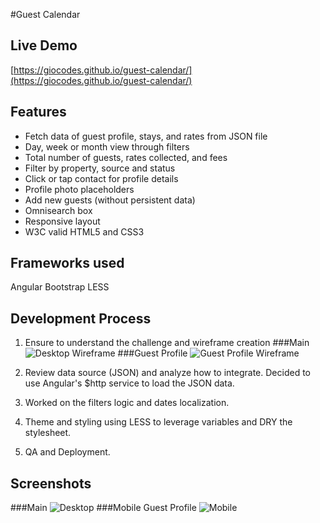 #Guest Calendar

## Live Demo
[https://giocodes.github.io/guest-calendar/](https://giocodes.github.io/guest-calendar/)

## Features
* Fetch data of guest profile, stays, and rates from JSON file
* Day, week or month view through filters
* Total number of guests, rates collected, and fees
* Filter by property, source and status
* Click or tap contact for profile details
* Profile photo placeholders
* Add new guests (without persistent data)
* Omnisearch box
* Responsive layout
* W3C valid HTML5 and CSS3

## Frameworks used
Angular
Bootstrap
LESS

## Development Process
1. Ensure to understand the challenge and wireframe creation
###Main
![Desktop Wireframe](https://giocodes.github.io/guest-calendar/wireframes/home.jpg "Main Wireframe")
###Guest Profile
![Guest Profile Wireframe](https://giocodes.github.io/guest-calendar/wireframes/guest-profile.jpg "Mobile Wireframe")

2. Review data source (JSON) and analyze how to integrate. Decided to use Angular's $http service to load the JSON data.

3. Worked on the filters logic and dates localization.
4. Theme and styling using LESS to leverage variables and DRY the stylesheet.
5. QA and Deployment.


## Screenshots
###Main
![Desktop](https://giocodes.github.io/guest-calendar/wireframes/desktop.jpg "Desktop Wireframe")
###Mobile Guest Profile
![Mobile](https://giocodes.github.io/guest-calendar/wireframes/mobile.jpg "Mobile")
